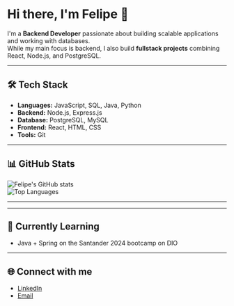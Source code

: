 # Hi there, I'm Felipe 👋

I'm a **Backend Developer** passionate about building scalable applications and working with databases.  
While my main focus is backend, I also build **fullstack projects** combining React, Node.js, and PostgreSQL.

---

## 🛠 Tech Stack
- **Languages:** JavaScript, SQL, Java, Python  
- **Backend:** Node.js, Express.js  
- **Database:** PostgreSQL, MySQL
- **Frontend:** React, HTML, CSS  
- **Tools:** Git

---

## 📊 GitHub Stats
![Felipe's GitHub stats](https://github-readme-stats.vercel.app/api?username=Pandore10&show_icons=true&theme=radical&rank_icon=github)  
![Top Languages](https://github-readme-stats.vercel.app/api/top-langs/?username=Pandore10&layout=compact&theme=radical)

---

<!--## 🚀 Featured Projects
- [Project 1](link): Short description (e.g., "REST API built with Node.js, Express, and PostgreSQL").  
- [Project 2](link): Short description (e.g., "Fullstack app with React frontend and Node.js backend").  
- [Project 3](link): Short description (e.g., "SQL database project focusing on sequences, views, and transactions").  
-->
---

## 🎯 Currently Learning
- Java + Spring on the Santander 2024 bootcamp on DIO

---

## 🌐 Connect with me
- [LinkedIn](https://www.linkedin.com/in/felipe-menezes-91b3ba262)  
- [Email](mailto:lipefmenezes@gmail.com)  
<!--
**Pandore10/Pandore10** is a ✨ _special_ ✨ repository because its `README.md` (this file) appears on your GitHub profile.

Here are some ideas to get you started:

- 🔭 I’m currently working on ...
- 🌱 I’m currently learning ...
- 👯 I’m looking to collaborate on ...
- 🤔 I’m looking for help with ...
- 💬 Ask me about ...
- 📫 How to reach me: ...
- 😄 Pronouns: ...
- ⚡ Fun fact: ...
-->
